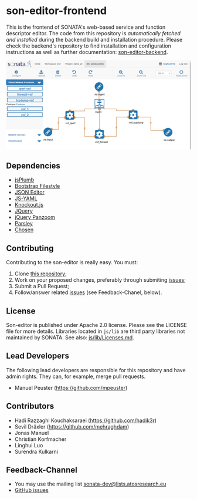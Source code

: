# son-editor-frontend

This is the frontend of SONATA's web-based service and function descriptor editor. The code from this repository is *automatically fetched and installed* during the backend build and installation procedure. Please check the backend's repository to find installation and configuration instructions as well as further documentation: [son-editor-backend](https://github.com/sonata-nfv/son-editor-backend).

![son-editor screenshot](https://github.com/sonata-nfv/son-editor-frontend/raw/master/screenshot_network_editor.png "Screenshot of son-editor's NSD editor view")

## Dependencies

* [jsPlumb](http://jsplumbtoolkit.com/)
* [Bootstrap Filestyle](https://github.com/markusslima/bootstrap-filestyle/)
* [JSON Editor](https://github.com/jdorn/json-editor/)
* [JS-YAML](https://github.com/nodeca/js-yaml)
* [Knockout.js](http://knockoutjs.com/)
* [JQuery](https://jquery.org/)
* [jQuery Panzoom](https://github.com/timmywil/jquery.panzoom)
* [Parsley](http://github.com/guillaumepotier/Parsley.js)
* [Chosen](https://github.com/harvesthq/chosen)

## Contributing

Contributing to the son-editor is really easy. You must:

1. Clone [this repository](http://github.com/sonata-nfv/son-editor-backend);
2. Work on your proposed changes, preferably through submiting [issues](https://github.com/sonata-nfv/son-editor-backend/issues);
3. Submit a Pull Request;
4. Follow/answer related [issues](https://github.com/sonata-nfv/son-editor-backend/issues) (see Feedback-Chanel, below).

## License

Son-editor is published under Apache 2.0 license. Please see the LICENSE file for more details. Libraries located in `js/lib` are third party libraries not maintained by SONATA. See also: [js/lib/Licenses.md](https://github.com/sonata-nfv/son-editor-frontend/blob/master/js/lib/Licenses.md).

## Lead Developers

The following lead developers are responsible for this repository and have admin rights. They can, for example, merge pull requests.

* Manuel Peuster (https://github.com/mpeuster)

## Contributors

* Hadi Razzaghi Kouchaksaraei (https://github.com/hadik3r)
* Sevil Dräxler (https://github.com/mehraghdam)
* Jonas Manuel
* Christian Korfmacher
* Linghui Luo
* Surendra Kulkarni

## Feedback-Channel

* You may use the mailing list [sonata-dev@lists.atosresearch.eu](mailto:sonata-dev@lists.atosresearch.eu)
* [GitHub issues](https://github.com/sonata-nfv/son-editor-backend/issues)





